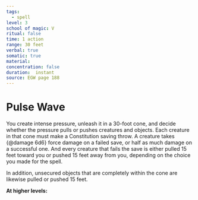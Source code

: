 ```yaml
---
tags:
  - spell
level: 3
school of magic: V
ritual: false
time: 1 action
range: 30 feet
verbal: true
somatic: true
material: 
concentration: false
duration:  instant
source: EGW page 188
---
```

# Pulse Wave
You create intense pressure, unleash it in a 30-foot cone, and decide whether the pressure pulls or pushes creatures and objects. Each creature in that cone must make a Constitution saving throw. A creature takes {@damage 6d6} force damage on a failed save, or half as much damage on a successful one. And every creature that fails the save is either pulled 15 feet toward you or pushed 15 feet away from you, depending on the choice you made for the spell.

In addition, unsecured objects that are completely within the cone are likewise pulled or pushed 15 feet.

**At higher levels:** 